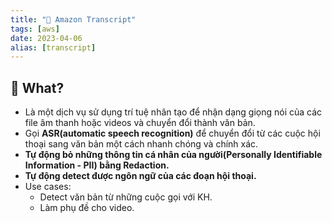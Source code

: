 ```yaml
---
title: "🌱 Amazon Transcript"
tags: [aws]
date: 2023-04-06
alias: [transcript]
---
```


## 🌿 What?
- Là một dịch vụ sử dụng trí tuệ nhân tạo để nhận dạng giọng nói của các file âm thanh hoặc videos và chuyển đổi thành văn bản.
- Gọi **ASR(automatic speech recognition)** để chuyển đổi từ các cuộc hội thoại sang văn bản một cách nhanh chóng và chính xác.
- **Tự động bỏ những thông tin cá nhân của người(Personally Identifiable Information - PII) bằng Redaction.**
- **Tự động detect được ngôn ngữ của các đoạn hội thoại.**
- Use cases:
	- Detect văn bản từ những cuộc gọi với KH.
	- Làm phụ đề cho video.

